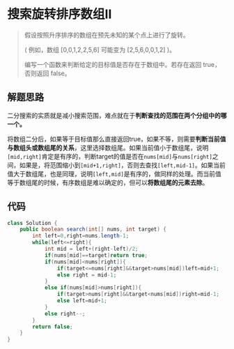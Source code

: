 # 搜索旋转排序数组Ⅱ

> 假设按照升序排序的数组在预先未知的某个点上进行了旋转。
>
> ( 例如，数组 [0,0,1,2,2,5,6] 可能变为 [2,5,6,0,0,1,2] )。
>
> 编写一个函数来判断给定的目标值是否存在于数组中。若存在返回 true，否则返回 false。

## 解题思路

二分搜索的实质就是减小搜索范围，难点就在于**判断查找的范围在两个分组中的哪一个。**

将数组二分后，如果等于目标值那么直接返回true，如果不等，则需要**判断当前值与数组头或数组尾的关系**，这里选择数组尾。如果当前值小于数组尾，说明`[mid,right]`肯定是有序的，判断target的值是否在`nums[mid]`与`nums[right]`之间，如果是，将范围缩小到`[mid+1,right]`，否则去查找`[left,mid-1]`。如果当前值大于数组尾，也是同理，说明`[left,mid]`是有序的，做同样的处理。而当前值等于数组尾的时候，有序数组是难以确定的，但可以**将数组尾的元素去除**。

## 代码

```java
class Solution {
    public boolean search(int[] nums, int target) {
        int left=0,right=nums.length-1;
        while(left<=right){
            int mid = left+(right-left)/2;
            if(nums[mid]==target)return true;
            if(nums[mid]<nums[right]){
                if(target<=nums[right]&&target>nums[mid])left=mid+1;
                else right = mid-1;
            }
            else if(nums[mid]>nums[right]){
                if(target>nums[right]&&target<nums[mid])right=mid-1;
                else left=mid+1;
            }
            else right--;
        }
        return false;
    }
}
```

